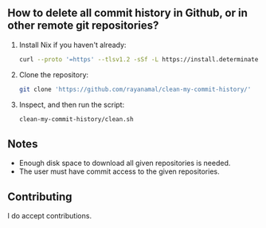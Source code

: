 ## How to delete all commit history in Github, or in other remote git repositories?

1. Install Nix if you haven't already:
   ```bash
   curl --proto '=https' --tlsv1.2 -sSf -L https://install.determinate.systems/nix | sh -s -- install
   ```
2. Clone the repository:
   ```bash
   git clone 'https://github.com/rayanamal/clean-my-commit-history/'
   ```
3. Inspect, and then run the script:
   ```bash
   clean-my-commit-history/clean.sh
   ```
## Notes
- Enough disk space to download all given repositories is needed.
- The user must have commit access to the given repositories.

## Contributing
I do accept contributions.
